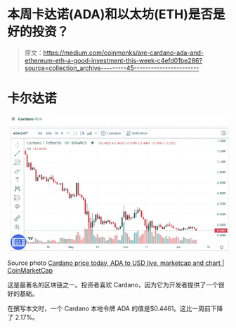 # 本周卡达诺(ADA)和以太坊(ETH)是否是好的投资？

> 原文：<https://medium.com/coinmonks/are-cardano-ada-and-ethereum-eth-a-good-investment-this-week-c4efd01be286?source=collection_archive---------45----------------------->

# 卡尔达诺

![](img/92eb113e14ee2f26b29457c11f03e6a3.png)

Source photo [Cardano price today, ADA to USD live, marketcap and chart | CoinMarketCap](https://coinmarketcap.com/currencies/cardano/)

这是最著名的区块链之一。投资者喜欢 Cardano，因为它为开发者提供了一个很好的基础。

在撰写本文时，一个 Cardano 本地令牌 ADA 的值是$0.4461。这比一周前下降了 2.17%。